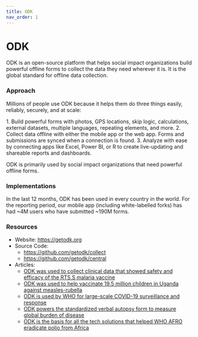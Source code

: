 ```yaml
---
title: ODK
nav_order: 1
---
```


# ODK

ODK is an open-source platform that helps social impact organizations
build powerful offline forms to collect the data they need wherever it
is. It is the global standard for offline data collection.

### Approach

Millions of people use ODK because it helps them do three things easily,
reliably, securely, and at scale:

1\. Build powerful forms with photos, GPS locations, skip logic,
calculations, external datasets, multiple languages, repeating elements,
and more. 2. Collect data offline with either the mobile app or the web
app. Forms and submissions are synced when a connection is found. 3.
Analyze with ease by connecting apps like Excel, Power BI, or R to
create live-updating and shareable reports and dashboards.

ODK is primarily used by social impact organizations that need powerful
offline forms.

### Implementations

In the last 12 months, ODK has been used in every country in the world.
For the reporting period, our mobile app (including white-labelled
forks) has had \~4M users who have submitted \~190M forms.

### Resources

- Website: <https://getodk.org>
- Source Code:
  - <https://github.com/getodk/collect>
  - <https://github.com/getodk/central>
- Articles:
  - [ODK was used to collect clinical data that showed safety and
    efficacy of the RTS,S malaria
    vaccine](https://forum.getodk.org/t/odk-s-role-in-the-first-malaria-vaccine-approved-by-who/35364)
  - [ODK was used to help vaccinate 19.5 million children in Uganda
    against
    measles-rubella](https://forum.getodk.org/t/odk-and-dhis2-used-in-uganda-to-help-vaccinate-19-5-million-children/33121)
  - [ODK is used by WHO for large-scale COVID-19 surveillance and
    response](http://www.emro.who.int/somalia/news/cases-of-covid-19-surge-in-somalia-as-do-response-efforts-for-contact-tracing.html)
  - [ODK powers the standardized verbal autopsy form to measure global
    burden of
    disease](https://www.who.int/standards/classifications/other-classifications/verbal-autopsy-standards-ascertaining-and-attributing-causes-of-death-tool)
  - [ODK is the basis for all the tech solutions that helped WHO AFRO
    eradicate polio from
    Africa](https://www.africakicksoutwildpolio.com/the-top-five-tech-solutions-that-helped-eradicate-wild-poliovirus-in-the-african-region)
